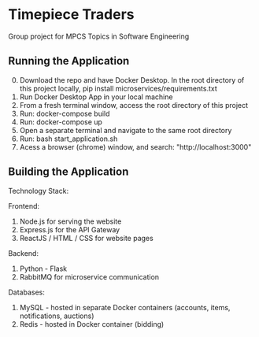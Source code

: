 # Timepiece Traders

Group project for MPCS Topics in Software Engineering

## Running the Application
0. Download the repo and have Docker Desktop. In the root directory of this project locally, pip install microservices/requirements.txt
1. Run Docker Desktop App in your local machine
2. From a fresh terminal window, access the root directory of this project
3. Run: docker-compose build
4. Run: docker-compose up
5. Open a separate terminal and navigate to the same root directory
6. Run: bash start_application.sh
7. Acess a browser (chrome) window, and search: "http://localhost:3000"

## Building the Application

Technology Stack:

Frontend:
1. Node.js for serving the website
2. Express.js for the API Gateway
3. ReactJS / HTML / CSS for website pages

Backend:
1. Python - Flask
2. RabbitMQ for microservice communication

Databases:
1. MySQL - hosted in separate Docker containers (accounts, items, notifications, auctions)
2. Redis - hosted in Docker container (bidding)
